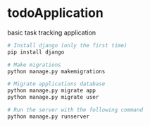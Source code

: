 # todoApplication
basic task tracking application




``` bash
# Install django (only the first time)
pip install django

# Make migrations 
python manage.py makemigrations

# Migrate applications database
python manage.py migrate app
python manage.py migrate user

# Run the server with the following command
python manage.py runserver